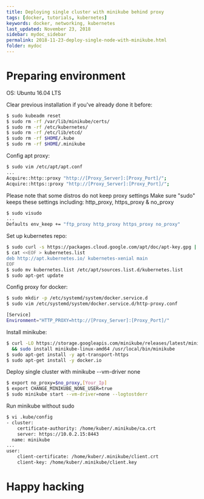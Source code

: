 ```yaml
---
title: Deploying single cluster with minikube behind proxy
tags: [docker, tutorials, kubernetes]
keywords: docker, networking, kubernetes
last_updated: November 23, 2018
sidebar: mydoc_sidebar
permalink: 2018-11-23-deploy-single-node-with-minikube.html
folder: mydoc
---
```




Preparing environment
=====================
OS: Ubuntu 16.04 LTS

Clear previous installation if you've already done it before:
```sh
$ sudo kubeadm reset
$ sudo rm -rf /var/lib/minikube/certs/
$ sudo rm -rf /etc/kubernetes/
$ sudo rm -rf /etc/lib/etcd/
$ sudo rm -rf $HOME/.kube
$ sudo rm -rf $HOME/.minikube
```

Config apt proxy:
```sh
$ sudo vim /etc/apt/apt.conf
...
Acquire::http::proxy "http://[Proxy_Server]:[Proxy_Port]/";
Acquire::https::proxy "http://[Proxy_Server]:[Proxy_Port]/";
```

Please note that some distros do not keep proxy settings
Make sure "sudo" keeps these settings including: http_proxy, https_proxy & no_proxy
```sh
$ sudo visudo
...
Defaults env_keep += "ftp_proxy http_proxy https_proxy no_proxy"
```

Set up kubernetes repo:
```sh
$ sudo curl -s https://packages.cloud.google.com/apt/doc/apt-key.gpg | apt-key add -
$ cat <<EOF > kubernetes.list
deb http://apt.kubernetes.io/ kubernetes-xenial main
EOF
$ sudo mv kubernetes.list /etc/apt/sources.list.d/kubernetes.list
$ sudo apt-get update
```

Config proxy for docker:
```sh
$ sudo mkdir -p /etc/systemd/system/docker.service.d
$ sudo vim /etc/systemd/system/docker.service.d/http-proxy.conf

[Service]
Environment="HTTP_PROXY=http://[Proxy_Server]:[Proxy_Port]/"
```

Install minikube:
```sh
$ curl -LO https://storage.googleapis.com/minikube/releases/latest/minikube-linux-amd64 \
  && sudo install minikube-linux-amd64 /usr/local/bin/minikube
$ sudo apt-get install -y apt-transport-https
$ sudo apt-get install -y docker.io
```

Deploy single cluster with minikube --vm-driver none
```sh
$ export no_proxy=$no_proxy,[Your_Ip]
$ export CHANGE_MINIKUBE_NONE_USER=true
$ sudo minikube start --vm-driver=none --logtostderr
```

Run minikube without sudo
```sh
$ vi .kube/config
- cluster:
    certificate-authority: /home/kuber/.minikube/ca.crt
    server: https://10.0.2.15:8443
  name: minikube
...
user:
    client-certificate: /home/kuber/.minikube/client.crt
    client-key: /home/kuber/.minikube/client.key
```

Happy hacking
=============

